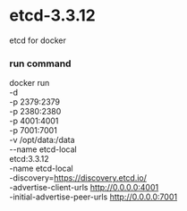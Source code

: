 # etcd-3.3.12
etcd for docker

### run command
docker run \
  -d \
  -p 2379:2379 \
  -p 2380:2380 \
  -p 4001:4001 \
  -p 7001:7001 \
  -v /opt/data:/data \
  --name etcd-local \
  etcd:3.3.12 \
  -name etcd-local \
  -discovery=https://discovery.etcd.io/<token> \
  -advertise-client-urls http://0.0.0.0:4001 \
  -initial-advertise-peer-urls http://0.0.0.0:7001
